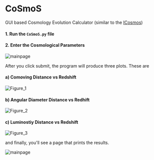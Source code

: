 # CoSmoS
GUI based Cosmology Evolution Calculator (similar to the [ICosmos](http://www.icosmos.co.uk/index.html))


#### 1. Run the `CoSmoS.py` file
#### 2. Enter the Cosmological Parameters

![mainpage](https://user-images.githubusercontent.com/45866787/125127680-8eb14380-e105-11eb-9a5e-2dcf458490a5.png)

After you click submit, the program will produce three plots. These are

#### a) Comoving Distance vs Redshift

![Figure_1](https://user-images.githubusercontent.com/45866787/125128063-22830f80-e106-11eb-87d1-a16fa5256009.png)

#### b) Angular Diameter Distance vs Redhift

![Figure_2](https://user-images.githubusercontent.com/45866787/125128092-2f076800-e106-11eb-9870-e0ba70ad1378.png)

#### c) Luminostiy Distance vs Redshift

![Figure_3](https://user-images.githubusercontent.com/45866787/125128118-3af32a00-e106-11eb-89e7-76abd7982be1.png)

and finally, you'll see a page that prints the results.

![mainpage](https://user-images.githubusercontent.com/45866787/125128152-48101900-e106-11eb-81fc-0015dd311dcc.png)
